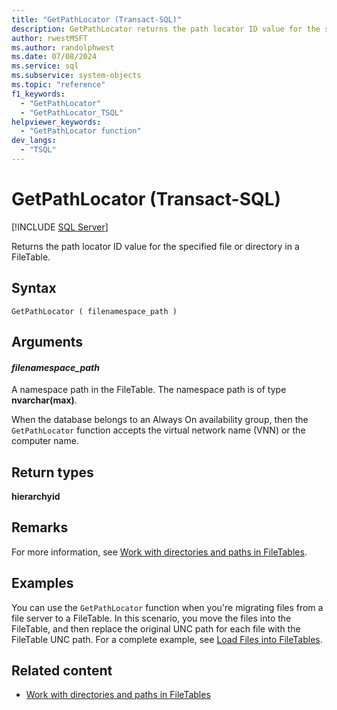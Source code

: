 ```yaml
---
title: "GetPathLocator (Transact-SQL)"
description: GetPathLocator returns the path locator ID value for the specified file or directory in a FileTable.
author: rwestMSFT
ms.author: randolphwest
ms.date: 07/08/2024
ms.service: sql
ms.subservice: system-objects
ms.topic: "reference"
f1_keywords:
  - "GetPathLocator"
  - "GetPathLocator_TSQL"
helpviewer_keywords:
  - "GetPathLocator function"
dev_langs:
  - "TSQL"
---
```

# GetPathLocator (Transact-SQL)

[!INCLUDE [SQL Server](../../includes/applies-to-version/sqlserver.md)]

Returns the path locator ID value for the specified file or directory in a FileTable.

## Syntax

```syntaxsql
GetPathLocator ( filenamespace_path )
```

## Arguments

#### *filenamespace_path*

A namespace path in the FileTable. The namespace path is of type **nvarchar(max)**.

When the database belongs to an Always On availability group, then the `GetPathLocator` function accepts the virtual network name (VNN) or the computer name.

## Return types

**hierarchyid**

## Remarks

For more information, see [Work with directories and paths in FileTables](../blob/work-with-directories-and-paths-in-filetables.md).

## Examples

You can use the `GetPathLocator` function when you're migrating files from a file server to a FileTable. In this scenario, you move the files into the FileTable, and then replace the original UNC path for each file with the FileTable UNC path. For a complete example, see [Load Files into FileTables](../blob/load-files-into-filetables.md).

## Related content

- [Work with directories and paths in FileTables](../blob/work-with-directories-and-paths-in-filetables.md)
